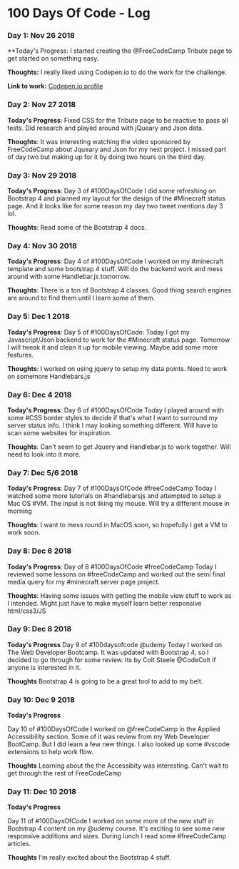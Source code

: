 # 100 Days Of Code - Log

### Day 1: Nov 26 2018

**Today's Progress: I started creating the @FreeCodeCamp Tribute page to get started on something easy. 

**Thoughts:** I really liked using Codepen.io to do the work for the challenge. 

**Link to work:** [Codepen.io profile](https://codepen.io/Awesomesmith/pen/MzBGWv)

### Day 2: Nov 27 2018

**Today's Progress**: Fixed CSS for the Tribute page to be reactive to pass all tests. Did research and played around with jQueary and Json data.

**Thoughts**: It was interesting watching the video sponsored by FreeCodeCamp about Jqueary and Json for my next project. I missed part of day two but making up for it by doing two hours on the third day. 


### Day 3: Nov 29 2018

**Today's Progress**: Day 3 of #100DaysOfCode I did some refreshing on Bootstrap 4 and planned my layout for the design of the #Minecraft status page. And it looks like for some reason my day two tweet mentions day 3 lol.

**Thoughts**: Read some of the Bootstrap 4 docs. 


### Day 4: Nov 30 2018

**Today's Progress**: Day 4 of #100DaysOfCode  I worked on my #minecraft template and some bootstrap 4 stuff.  Will do the backend work and mess around with some Handlebar.js tomorrow.

**Thoughts**: There is a ton of Bootstrap 4 classes. Good thing search engines are around to find them until I learn some of them. 

### Day 5: Dec 1 2018

**Today's Progress**: 
Day 5 of #100DaysOfCode: Today I got my Javascript/Json backend to work for the #Minecraft status page. Tomorrow I will tweak it and clean it up for mobile viewing. Maybe add some more features.

**Thoughts**: I worked on using jquery to setup my data points. Need to work on somemore Handlebars.js

### Day 6: Dec 4 2018

**Today's Progress**: 
Day 6 of #100DaysOfCode Today I played around with some #CSS border styles to decide if that's what I want to surround my server status info. I think I may looking something different.  Will have to scan some websites for inspiration.

**Thoughts**: Can't seem to get Jquery and Handlebar.js to work together. Will need to look into it more. 

### Day 7: Dec 5/6 2018

**Today's Progress**:
Day 7 of #100DaysOfCode #freeCodeCamp
Today I watched some more tutorials on #handlebarsjs and attempted to setup a Mac OS #VM. The input is not liking my mouse. Will try a different mouse in morning

**Thoughts**: I want to mess round in MacOS soon, so hopefully I get a VM to work soon. 

### Day 8: Dec 6 2018

**Today's Progress**:
Day of 8 #100DaysOfCode #freeCodeCamp 
Today I reviewed some lessons on #freeCodeCamp  and worked out the semi final media query for my #minecraft server page project.

**Thoughts**: Having some issues with getting the mobile view stuff to work as I intended. Might just have to make myself learn better responsive html/css3/JS

### Day 9: Dec 8 2018

**Today's Progress**
Day 9 of #100daysofcode @udemy Today I worked on The Web Developer Bootcamp. It was updated with Bootstrap 4, so I decided to go through for some review.  Its by Colt Steele @CodeColt if anyone is interested in it.

**Thoughts** Bootstrap 4 is going to be a great tool to add to my belt. 


### Day 10: Dec 9 2018

**Today's Progress**

Day 10 of #100DaysOfCode I worked on @freeCodeCamp in the Applied Accessibility section. Some of it was review from my Web Developer BootCamp. But I did learn a few new things. I also looked up some #vscode extensions to help work flow.

**Thoughts** Learning about the the Accessibity was interesting. Can't wait to get through the rest of FreeCodeCamp

### Day 11: Dec 10 2018

**Today's Progress**

Day 11 of #100DaysOfCode I worked on some more of the new stuff in Bootstrap 4 content on my @udemy course. It's exciting to see some new responsive additions and sizes.  During lunch I read some #freeCodeCamp articles.

**Thoughts** I'm really excited about the Bootstrap 4 stuff. 

